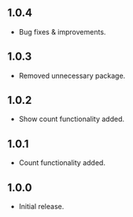 ## 1.0.4

- Bug fixes & improvements.

## 1.0.3

- Removed unnecessary package.

## 1.0.2

- Show count functionality added.

## 1.0.1

- Count functionality added.

## 1.0.0

- Initial release.
